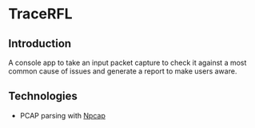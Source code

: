 # TraceRFL


## Introduction

A console app to take an input packet capture to check it against a most common cause of issues and generate a report to make users aware.


## Technologies

- PCAP parsing with [Npcap](https://nmap.org/npcap/)

